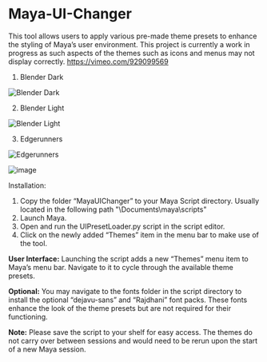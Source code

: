 # Maya-UI-Changer

This tool allows users to apply various pre-made theme presets to enhance the styling of Maya’s user environment. This project is currently a work in progress as such aspects of the themes such as icons and menus may not display correctly.
https://vimeo.com/929099569


1) Blender Dark

![Blender Dark](https://github.com/Aldanoah/Maya-UI-Changer/assets/84312447/9963682d-ed75-477b-a7ad-bb5f2a7daeab)

2) Blender Light
   
![Blender Light](https://github.com/Aldanoah/Maya-UI-Changer/assets/84312447/7f2cd810-3259-4cfd-98e5-0e561c65cb0f)

3) Edgerunners

![Edgerunners](https://github.com/Aldanoah/Maya-UI-Changer/assets/84312447/3dda7720-369b-470b-9921-0776e55e6add)

![image](https://github.com/Aldanoah/Maya-UI-Changer/assets/84312447/1b1be640-f4cb-4a15-b1cc-df7c76092db1)


Installation:
<br>
1) Copy the folder “MayaUIChanger” to your Maya Script directory. Usually located in the following path "\Documents\maya\scripts"
2) Launch Maya.
3) Open and run the UIPresetLoader.py script in the script editor.
4) Click on the newly added “Themes” item in the menu bar to make use of the tool.

**User Interface:** Launching the script adds a new “Themes” menu item to Maya’s menu bar. Navigate to it to cycle through the available theme presets.

**Optional:** You may navigate to the fonts folder in the script directory to install the optional “dejavu-sans” and “Rajdhani” font packs. These fonts enhance the look of the theme presets but are not required for their functioning.

**Note:** Please save the script to your shelf for easy access. The themes do not carry over between sessions and would need to be rerun upon the start of a new Maya session. 



